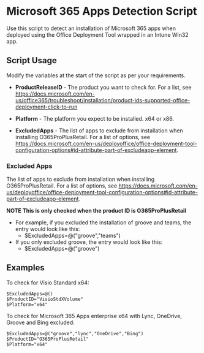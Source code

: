 # Microsoft 365 Apps Detection Script

Use this script to detect an installation of Microsoft 365 apps when deployed using the Office Deployment Tool wrapped in an Intune Win32 app.

## Script Usage
Modify the variables at the start of the script as per your requirements.
 - **ProductReleaseID** - The product you want to check for. For a list, see https://docs.microsoft.com/en-us/office365/troubleshoot/installation/product-ids-supported-office-deployment-click-to-run

 - **Platform** - The platform you expect to be installed. x64 or x86.

 - **ExcludedApps** - The list of apps to exclude from installation when installing O365ProPlusRetail. For a list of options, see https://docs.microsoft.com/en-us/deployoffice/office-deployment-tool-configuration-options#id-attribute-part-of-excludeapp-element.
 
### Excluded Apps
The list of apps to exclude from installation when installing O365ProPlusRetail. For a list of options, see https://docs.microsoft.com/en-us/deployoffice/office-deployment-tool-configuration-options#id-attribute-part-of-excludeapp-element.

**NOTE This is only checked when the product ID is O365ProPlusRetail**

 - For example, if you excluded the installation of groove and teams, the entry would look like this:
   - $ExcludedApps=@("groove","teams")
 - If you only excluded groove, the entry would look like this:
   - $ExcludedApps=@("groove")

## Examples

To check for Visio Standard x64:
```
$ExcludedApps=@()
$ProductID="VisioStdXVolume"
$Platform="x64"
```

To check for Microsoft 365 Apps enterprise x64 with Lync, OneDrive, Groove and Bing excluded:
```
$ExcludedApps=@("groove","lync","OneDrive","Bing")
$ProductID="O365ProPlusRetail"
$Platform="x64"
```
